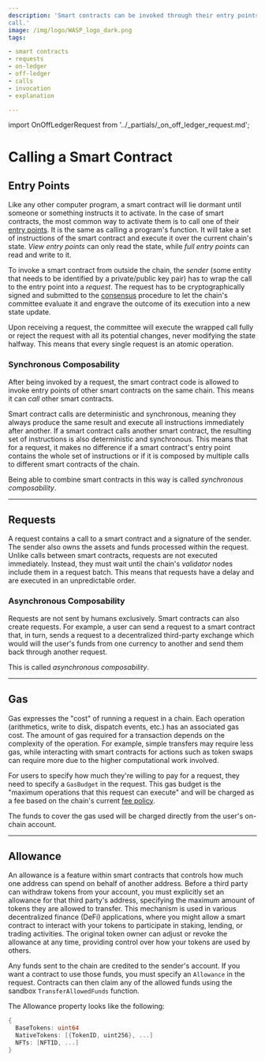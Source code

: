 ```yaml
---
description: 'Smart contracts can be invoked through their entry points, from outside via a request, or from inside via a
call.'
image: /img/logo/WASP_logo_dark.png
tags:

- smart contracts
- requests
- on-ledger
- off-ledger
- calls
- invocation
- explanation

---
```


import OnOffLedgerRequest from '../_partials/_on_off_ledger_request.md';

# Calling a Smart Contract

## Entry Points

Like any other computer program, a smart contract will lie dormant until someone or something instructs it to activate.
In the case of smart contracts, the most common way to activate them is to call one of
their [entry points](./smart-contract-anatomy.md#entry-points). It is the same as calling a program's function. It will
take a set of instructions of the smart contract and execute it over the current chain's state. _View entry points_ can
only read the state, while _full entry points_ can read and write to it.

To invoke a smart contract from outside the chain, the _sender_ (some entity that needs to be identified by a
private/public key pair) has to wrap the call to the entry point into a _request_.
The request has to be cryptographically signed and submitted to the [consensus](./consensus.md) procedure to let the
chain's committee evaluate it and engrave the outcome of its execution into a new state update.

Upon receiving a request, the committee will execute the wrapped call fully or reject the request with all its potential
changes, never modifying the state halfway. This means that every single request is an atomic operation.

### Synchronous Composability

After being invoked by a request, the smart contract code is allowed to invoke entry points of other smart contracts on
the same chain. This means it can _call_ other smart contracts.

Smart contract calls are deterministic and synchronous, meaning they always produce the same result and execute all
instructions immediately after another.
If a smart contract calls another smart contract, the resulting set of instructions is also deterministic and
synchronous. This means that for a request, it makes no difference if a smart contract's entry point contains the whole
set of instructions or if it is composed by multiple calls to different smart contracts of the chain.

Being able to combine smart contracts in this way is called _synchronous composability_.

---

## Requests

A request contains a call to a smart contract and a signature of the sender. The sender also owns the assets and funds
processed within the request.
Unlike calls between smart contracts, requests are not executed immediately.
Instead, they must wait until the chain's _validator_ nodes include them in a request batch.
This means that requests have a delay and are executed in an unpredictable order.

### Asynchronous Composability

Requests are not sent by humans exclusively. Smart contracts can also create requests.
For example, a user can send a request to a smart contract that, in turn, sends a request to a decentralized third-party
exchange which would will the user's funds from one currency to another and send them back through another request.

This is called _asynchronous composability_.

<OnOffLedgerRequest/>

---

## Gas

Gas expresses the "cost" of running a request in a chain. Each operation (arithmetics, write to disk, dispatch events,
etc.) has an associated gas cost. The amount of gas required for a transaction depends on the complexity of the
operation. For example, simple transfers may require less gas, while interacting with smart contracts for actions such
as token swaps can require more due to the higher computational work involved.

For users to specify how much they're willing to pay for a request, they need to specify a `GasBudget` in the request.
This gas budget is the "maximum operations that this request can execute" and will be charged as a fee based on the
chain's current [fee policy](../reference/core-contracts/governance.md#fee-policy).

The funds to cover the gas used will be charged directly from the user's on-chain account.

---

## Allowance

An allowance is a feature within smart contracts that controls how much one address can spend on behalf
of another address. Before a third party can withdraw tokens from your account, you must explicitly set an allowance for
that third party's address, specifying the maximum amount of tokens they are allowed to transfer. This mechanism is used
in various decentralized finance (DeFi) applications, where you might allow a smart contract to interact with your
tokens to participate in staking, lending, or trading activities. The original token owner can adjust or revoke the
allowance at any time, providing control over how your tokens are used by others.

Any funds sent to the chain are credited to the sender's account. If you want a contract to use
those funds, you must specify an `Allowance` in the request. Contracts can then claim any of the allowed funds using
the sandbox `TransferAllowedFunds` function.

The Allowance property looks like the following:

```go
{
  BaseTokens: uint64
  NativeTokens: [{TokenID, uint256}, ...]
  NFTs: [NFTID, ...]
}
```
